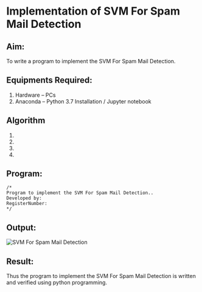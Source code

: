 # Implementation of SVM For Spam Mail Detection

## Aim:
To write a program to implement the SVM For Spam Mail Detection.

## Equipments Required:
1. Hardware – PCs
2. Anaconda – Python 3.7 Installation / Jupyter notebook

## Algorithm
1. 
2. 
3. 
4. 

## Program:
```
/*
Program to implement the SVM For Spam Mail Detection..
Developed by: 
RegisterNumber:  
*/
```

## Output:
![SVM For Spam Mail Detection](sam.png)


## Result:
Thus the program to implement the SVM For Spam Mail Detection is written and verified using python programming.
